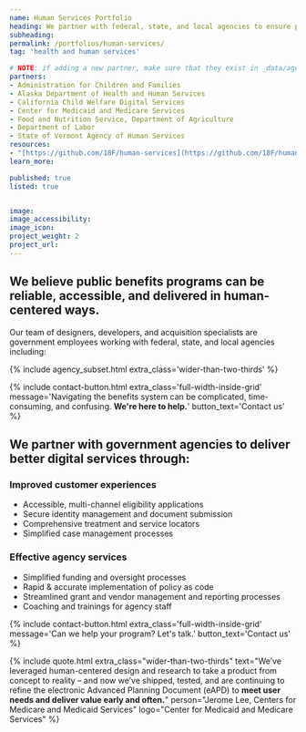 ```yaml
---
name: Human Services Portfolio
heading: We partner with federal, state, and local agencies to ensure people receive the public benefits they need.
subheading:
permalink: /portfolios/human-services/
tag: 'health and human services'

# NOTE: if adding a new partner, make sure that they exist in _data/agencies.yml
partners:
- Administration for Children and Families
- Alaska Department of Health and Human Services
- California Child Welfare Digital Services
- Center for Medicaid and Medicare Services
- Food and Nutrition Service, Department of Agriculture
- Department of Labor
- State of Vermont Agency of Human Services
resources:
- "[https://github.com/18F/human-services](https://github.com/18F/human-services)"
learn_more:

published: true
listed: true


image:
image_accessibility:
image_icon:
project_weight: 2
project_url:
---
```

## We believe public benefits programs can be reliable, accessible, and delivered in human-centered ways.

Our team of designers, developers, and acquisition specialists are government employees working with federal, state, and local agencies including:

{% include agency_subset.html extra_class='wider-than-two-thirds' %}

{% include contact-button.html extra_class='full-width-inside-grid' message='Navigating the benefits system can be complicated, time-consuming, and confusing. <b>We\'re here to help.</b>' button_text='Contact us' %}

## We partner with government agencies to deliver better digital services through:

### Improved customer experiences
- Accessible, multi-channel eligibility applications
- Secure identity management and document submission
- Comprehensive treatment and service locators
- Simplified case management processes

### Effective agency services
- Simplified funding and oversight processes
- Rapid & accurate implementation of policy as code
- Streamlined grant and vendor management and reporting processes
- Coaching and trainings for agency staff

{% include contact-button.html extra_class='full-width-inside-grid' message='Can we help your program? Let\'s talk.' button_text='Contact us' %}

{% include quote.html extra_class="wider-than-two-thirds" text="We’ve leveraged human-centered design and research to take a product from concept to reality – and now we’ve shipped, tested, and are continuing to refine the electronic Advanced Planning Document (eAPD) to <b>meet user needs and deliver value early and often.</b>" person="Jerome Lee, Centers for Medicare and Medicaid Services" logo="Center for Medicaid and Medicare Services" %}
